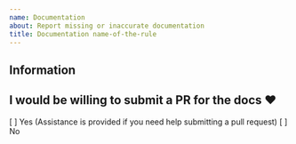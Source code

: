 ```yaml
---
name: Documentation
about: Report missing or inaccurate documentation
title: Documentation name-of-the-rule
---
```


## Information

## I would be willing to submit a PR for the docs :heart:

[ ] Yes (Assistance is provided if you need help submitting a pull request)
[ ] No
